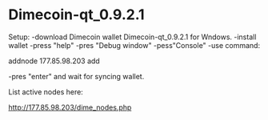 # Dimecoin-qt_0.9.2.1

Setup:
-download Dimecoin wallet Dimecoin-qt_0.9.2.1  for Wndows. 
-install wallet 
-press "help" 
-pres "Debug window"
-pess"Console" 
-use command: 

addnode 177.85.98.203 add 

-pres "enter" and wait for syncing wallet. 

List active nodes here: 

http://177.85.98.203/dime_nodes.php
